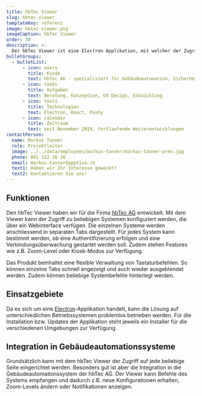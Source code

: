```yaml
---
title: hbTec Viewer
slug: hbtec-viewer
templateKey: referenz
image: hbtec-viewer.png
imageCaption: hbTec Viewer
order: 30
description: >-
  Der hbTec Viewer ist eine Electron Applikation, mit welcher der Zugriff auf die Gebäudeautomationssysteme der Firma hbTec vereinfacht wird.
bulletGroups:
  - bulletList:
      - icon: users
        title: Kunde
        text: hbTec AG - spezialisiert für Gebäudeautomation, Sicherheitstechnik, Multimedia und IT-Lösungen
      - icon: tasks
        title: Aufgaben
        text: Beratung, Konzeption, UX Design, Entwicklung
      - icon: tools
        title: Technologien
        text: Electron, React, Pushy
      - icon: calendar
        title: Zeitraum
        text: seit November 2019, fortlaufende Weiterentwicklungen
contactPerson:
  name: Markus Tanner
  role: Projektleiter
  image: ../../data/employees/markus-tanner/markus-tanner-prev.jpg
  phone: 041 322 26 26
  email: markus.tanner@apptiva.ch
  text1: Haben wir Ihr Interesse geweckt?
  text2: Kontaktieren Sie uns!
---
```


## Funktionen

Den hbTec Viewer haben wir für die Firma [hbTec AG](https://www.hbtec.ch/) entwickelt. Mit dem Viewer kann der Zugriff zu beliebigen Systemen konfiguriert werden, die über ein Webinterface verfügen. Die einzelnen Systeme werden anschliessend in separaten Tabs dargestellt. Für jedes System kann bestimmt werden, ob eine Authentifizierung erfolgen und eine Verbindungsüberwachung gestartet werden soll. Zudem stehen Features wie z.B. Zoom-Level oder Kiosk-Modus zur Verfügung.

Das Produkt beinhaltet eine flexible Verwaltung von Tastaturbefehlen. So können einzelne Tabs schnell angezeigt und auch wieder ausgeblendet werden. Zudem können beliebige Systembefehle hinterlegt werden.

## Einsatzgebiete

Da es sich um eine [Electron](https://www.electronjs.org/)-Applikation handelt, kann die Lösung auf unterschiedlichen Betriebssystemen problemlos betrieben werden. Für die Installation bzw. Updates der Applikation steht jeweils ein Installer für die verschiedenen Umgebungen zur Verfügung.

## Integration in Gebäudeautomationssysteme

Grundsätzlich kann mit dem hbTec Viewer der Zugriff auf jede beliebige Seite eingerichtet werden. Besonders gut ist aber die Integration in die Gebäudeautomationssystem der hbTec AG. Der Viewer kann Befehle des Systems empfangen und dadurch z.B. neue Konfigurationen erhalten, Zoom-Levels ändern oder Notifikationen anzeigen.
